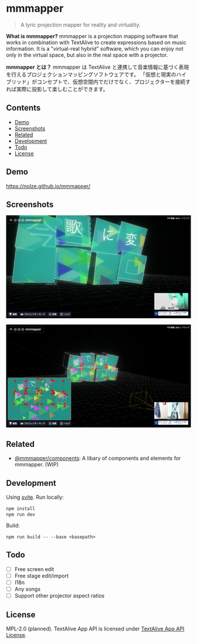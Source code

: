 # mmmapper

> A lyric projection mapper for reality and virtuality.

**What is mmmapper?** mmmapper is a projection mapping software that works in combination with TextAlive to create expressions based on music information. It is a "virtual-real hybrid" software, which you can enjoy not only in the virtual space, but also in the real space with a projector.

**mmmapper とは？** mmmapper は TextAlive と連携して音楽情報に基づく表現を行えるプロジェクションマッピングソフトウェアです。
「仮想と現実のハイブリッド」がコンセプトで、仮想空間内でだけでなく、プロジェクターを接続すれば実際に投影して楽しむことができます。

## Contents

- [Demo](#demo)
- [Screenshots](#screenshots)
- [Related](#related)
- [Development](#development)
- [Todo](#todo)
- [License](#license)

## Demo

<https://nolze.github.io/mmmapper/>

## Screenshots

![screenshot 1](assets/screenshot1.png)

![screenshot 2](assets/screenshot2.png)

## Related

- [@mmmapper/components](https://github.com/mmmapper/mmmapper-components): A libary of components and elements for mmmapper. (WIP)

## Development

Using [svite](https://github.com/dominikg/svite). Run locally:

```
npm install
npm run dev
```

Build:

```
npm run build -- --base <basepath>
```

## Todo

* [ ] Free screen edit
* [ ] Free stage edit/import
* [ ] I18n
* [ ] Any songs
* [ ] Support other projector aspect ratios

## License

MPL-2.0 (planned). TextAlive App API is licensed under [TextAlive App API License](https://github.com/TextAliveJp/textalive-app-api/blob/master/LICENSE.md).
